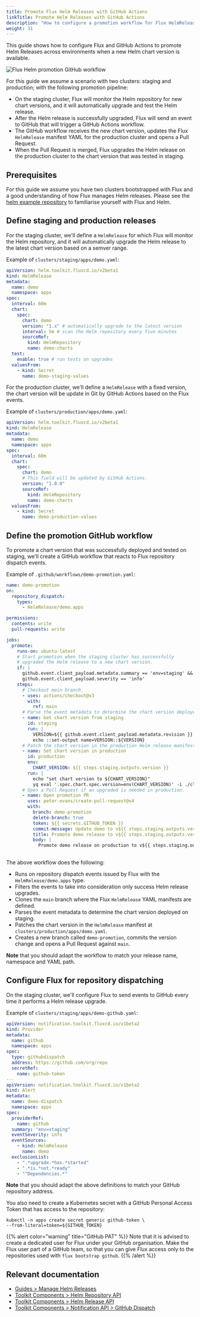 ```yaml
---
title: Promote Flux Helm Releases with GitHub Actions
linkTitle: Promote Helm Releases with GitHub Actions
description: "How to configure a promotion workflow for Flux HelmReleases with GitHub Actions."
weight: 31
---
```


This guide shows how to configure Flux and GitHub Actions to promote
Helm Releases across environments when a new Helm chart version is available.

![Flux Helm promotion GitHub workflow](/img/flux-helm-github-promotion.png)

For this guide we assume a scenario with two clusters: staging and production;
with the following promotion pipeline:

- On the staging cluster, Flux will monitor the Helm repository for new chart versions,
  and it will automatically upgrade and test the Helm release.
- After the Helm release is successfully upgraded,
  Flux will send an event to GitHub that will trigger a GitHub Actions workflow.
- The GitHub workflow receives the new chart version, updates the Flux `HelmRelease`
  manifest YAML for the production cluster and opens a Pull Request.
- When the Pull Request is merged, Flux upgrades the Helm release on the production
  cluster to the chart version that was tested in staging.

## Prerequisites

For this guide we assume you have two clusters bootstrapped with Flux and a good understanding
of how Flux manages Helm releases. Please see the
[helm example repository](https://github.com/fluxcd/flux2-kustomize-helm-example)
to familiarise yourself with Flux and Helm.

## Define staging and production releases

For the staging cluster, we'll define a `HelmRelease` for which Flux will monitor the Helm repository,
and it will automatically upgrade the Helm release to the latest chart version based on a semver range.

Example of `clusters/staging/apps/demo.yaml`:

```yaml
apiVersion: helm.toolkit.fluxcd.io/v2beta1
kind: HelmRelease
metadata:
  name: demo
  namespace: apps
spec:
  interval: 60m
  chart:
    spec:
      chart: demo
      version: "1.x" # automatically upgrade to the latest version
      interval: 5m # scan the Helm repository every five minutes
      sourceRef:
        kind: HelmRepository
        name: demo-charts
  test:
    enable: true # run tests on upgrades
  valuesFrom:
    - kind: Secret
      name: demo-staging-values
```

For the production cluster, we'll define a `HelmRelease` with a fixed version, the chart version will be
update in Git by GitHub Actions based on the Flux events.

Example of `clusters/production/apps/demo.yaml`:

```yaml
apiVersion: helm.toolkit.fluxcd.io/v2beta1
kind: HelmRelease
metadata:
  name: demo
  namespace: apps
spec:
  interval: 60m
  chart:
    spec:
      chart: demo
      # This field will be updated by GitHub Actions.
      version: "1.0.0"
      sourceRef:
        kind: HelmRepository
        name: demo-charts
  valuesFrom:
    - kind: Secret
      name: demo-production-values
```

## Define the promotion GitHub workflow

To promote a chart version that was successfully deployed and tested on staging, we'll create a
GitHub workflow that reacts to Flux repository dispatch events.

Example of `.github/workflows/demo-promotion.yaml`:

```yaml
name: demo-promotion
on:
  repository_dispatch:
    types:
      - HelmRelease/demo.apps

permissions:
  contents: write
  pull-requests: write

jobs:
  promote:
    runs-on: ubuntu-latest
    # Start promotion when the staging cluster has successfully
    # upgraded the Helm release to a new chart version.
    if: |
      github.event.client_payload.metadata.summary == 'env=staging' &&
      github.event.client_payload.severity == 'info'
    steps:
      # Checkout main branch.
      - uses: actions/checkout@v3
        with:
          ref: main
      # Parse the event metadata to determine the chart version deployed on staging.
      - name: Get chart version from staging
        id: staging
        run: |
          VERSION=${{ github.event.client_payload.metadata.revision }}
          echo ::set-output name=VERSION::${VERSION}
      # Patch the chart version in the production Helm release manifest.
      - name: Set chart version in production
        id: production
        env:
          CHART_VERSION: ${{ steps.staging.outputs.version }}
        run: |
          echo "set chart version to ${CHART_VERSION}"
          yq eval '.spec.chart.spec.version=env(CHART_VERSION)' -i ./clusters/production/apps/demo.yaml
      # Open a Pull Request if an upgraded is needed in production.
      - name: Open promotion PR
        uses: peter-evans/create-pull-request@v4
        with:
          branch: demo-promotion
          delete-branch: true
          token: ${{ secrets.GITHUB_TOKEN }}
          commit-message: Update demo to v${{ steps.staging.outputs.version }}
          title: Promote demo release to v${{ steps.staging.outputs.version }}
          body: |
            Promote demo release on production to v${{ steps.staging.outputs.version }}
            
```

The above workflow does the following:

- Runs on repository dispatch events issued by Flux with the `HelmRelease/demo.apps` type.
- Filters the events to take into consideration only success Helm release upgrades.
- Clones the `main` branch where the Flux `HelmRelease` YAML manifests are defined.
- Parses the event metadata to determine the chart version deployed on staging.
- Patches the chart version in the `HelmRelease` manifest at `clusters/production/apps/demo.yaml`.
- Creates a new branch called `demo-promotion`, commits the version change and opens a Pull Request against `main`.

**Note** that you should adapt the workflow to match your release name, namespace and YAML path.

## Configure Flux for repository dispatching

On the staging cluster, we'll configure Flux to send events to GitHub every time
it performs a Helm release upgrade.

Example of `clusters/staging/apps/demo-github.yaml`:

```yaml
apiVersion: notification.toolkit.fluxcd.io/v1beta2
kind: Provider
metadata:
  name: github
  namespace: apps
spec:
  type: githubdispatch
  address: https://github.com/org/repo
  secretRef:
    name: github-token
---
apiVersion: notification.toolkit.fluxcd.io/v1beta2
kind: Alert
metadata:
  name: demo-dispatch
  namespace: apps
spec:
  providerRef:
    name: github
  summary: "env=staging"
  eventSeverity: info
  eventSources:
    - kind: HelmRelease
      name: demo
  exclusionList:
    - ".*upgrade.*has.*started"
    - ".*is.*not.*ready"
    - "^Dependencies.*"
```

**Note** that you should adapt the above definitions to match your GitHub repository address.

You also need to create a Kubernetes secret with a GitHub Personal Access Token
that has access to the repository:

```shell
kubectl -n apps create secret generic github-token \
--from-literal=token=${GITHUB_TOKEN}
```

{{% alert color="warning" title="GitHub PAT" %}}
Note that it is advised to create a dedicated user for Flux under your GitHub organisation.
Make the Flux user part of a GitHub team, so that you can give Flux access only
to the repositories used with `flux bootstrap github`.
{{% /alert %}}

## Relevant documentation

- [Guides > Manage Helm Releases](../workflows/helmreleases.md)
- [Toolkit Components > Helm Repository API](../components/source/helmrepositories.md)
- [Toolkit Components > Helm Release API](../components/helm/helmreleases.md)
- [Toolkit Components > Notification API > GitHub Dispatch](../components/notification/provider.md#github-repository-dispatch)
